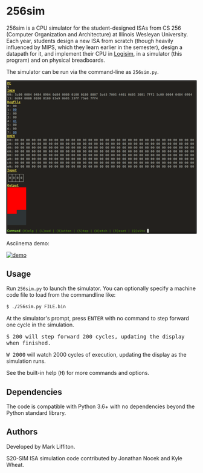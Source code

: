 # 256sim

256sim is a CPU simulator for the student-designed ISAs from CS 256 (Computer
Organization and Architecture) at Illinois Wesleyan University.  Each year,
students design a new ISA from scratch (though heavily influenced by MIPS,
which they learn earlier in the semester), design a datapath for it, and
implement their CPU in [Logisim](http://www.cburch.com/logisim/), in a
simulator (this program) and on physical breadboards.

The simulator can be run via the command-line as ``256sim.py``.

![256sim screenshot](docs/256sim_screenshot.png?raw=true)

Asciinema demo:

[![demo](https://asciinema.org/a/WMgPVtNbGgCrk4hIxw5eZFirF.svg)](https://asciinema.org/a/WMgPVtNbGgCrk4hIxw5eZFirF?autoplay=1)

## Usage

Run `256sim.py` to launch the simulator.  You can optionally specify a machine
code file to load from the commandline like:
```bash
$ ./256sim.py FILE.bin
```

At the simulator's prompt, press <kbd>ENTER</kbd> with no command to step
forward one cycle in the simulation.

<kbd>S 200</kdb> will step forward 200 cycles, updating the display when
finished.

<kbd>W 2000</kbd> will watch 2000 cycles of execution, updating the display as
the simulation runs.

See the built-in help (<kbd>H</kbd>) for more commands and options.

## Dependencies

The code is compatible with Python 3.6+ with no dependencies beyond the
Python standard library.

## Authors

Developed by Mark Liffiton.

S20-SIM ISA simulation code contributed by Jonathan Nocek and Kyle Wheat.
